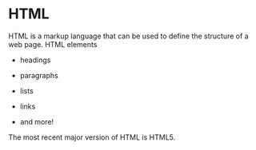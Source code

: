 # HTML







HTML is a markup language that can be used to define the structure of a web page. HTML elements







* headings



* paragraphs



* lists



* links



* and more!







The most recent major version of HTML is HTML5.